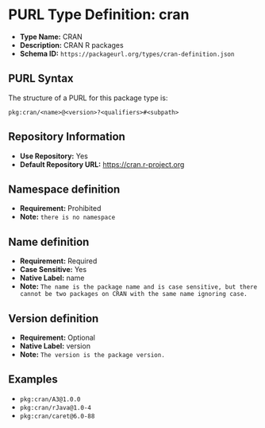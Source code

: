 <!--  NOTE: Auto-generated from the JSON PURL type definition.
Do not manually edit this file. Edit the JSON type definition instead. -->

# PURL Type Definition: cran

- **Type Name:** CRAN
- **Description:** CRAN R packages
- **Schema ID:** `https://packageurl.org/types/cran-definition.json`

## PURL Syntax

The structure of a PURL for this package type is:

    pkg:cran/<name>@<version>?<qualifiers>#<subpath>

## Repository Information

- **Use Repository:** Yes
- **Default Repository URL:** https://cran.r-project.org

## Namespace definition

- **Requirement:** Prohibited
- **Note:** `there is no namespace`

## Name definition

- **Requirement:** Required
- **Case Sensitive:** Yes
- **Native Label:** name
- **Note:** `The name is the package name and is case sensitive, but there cannot be two packages on CRAN with the same name ignoring case.`

## Version definition

- **Requirement:** Optional
- **Native Label:** version
- **Note:** `The version is the package version.`

## Examples

- `pkg:cran/A3@1.0.0`
- `pkg:cran/rJava@1.0-4`
- `pkg:cran/caret@6.0-88`
